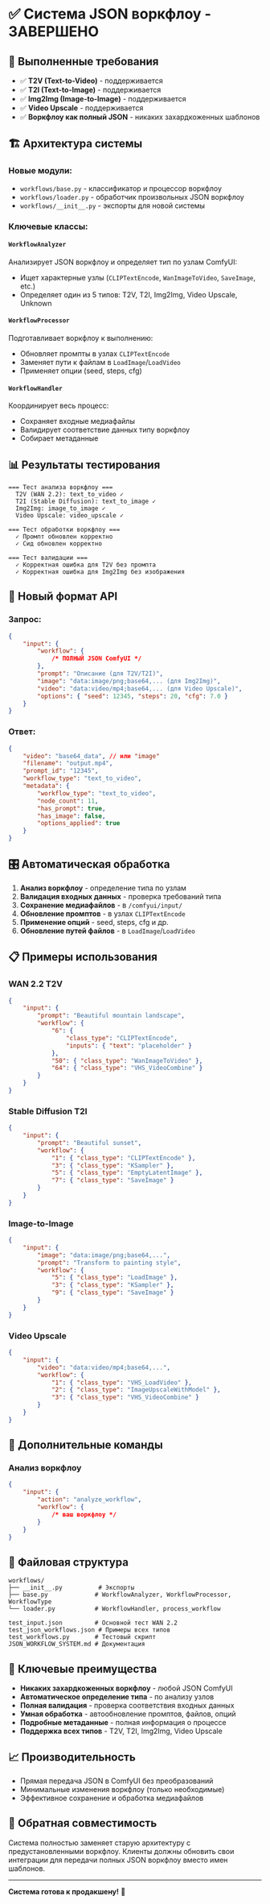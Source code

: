 # ✅ Система JSON воркфлоу - ЗАВЕРШЕНО

## 🎯 Выполненные требования

-   ✅ **T2V (Text-to-Video)** - поддерживается
-   ✅ **T2I (Text-to-Image)** - поддерживается
-   ✅ **Img2Img (Image-to-Image)** - поддерживается
-   ✅ **Video Upscale** - поддерживается
-   ✅ **Воркфлоу как полный JSON** - никаких захардкоженных шаблонов

## 🏗️ Архитектура системы

### Новые модули:

-   `workflows/base.py` - классификатор и процессор воркфлоу
-   `workflows/loader.py` - обработчик произвольных JSON воркфлоу
-   `workflows/__init__.py` - экспорты для новой системы

### Ключевые классы:

#### `WorkflowAnalyzer`

Анализирует JSON воркфлоу и определяет тип по узлам ComfyUI:

-   Ищет характерные узлы (`CLIPTextEncode`, `WanImageToVideo`, `SaveImage`, etc.)
-   Определяет один из 5 типов: T2V, T2I, Img2Img, Video Upscale, Unknown

#### `WorkflowProcessor`

Подготавливает воркфлоу к выполнению:

-   Обновляет промпты в узлах `CLIPTextEncode`
-   Заменяет пути к файлам в `LoadImage`/`LoadVideo`
-   Применяет опции (seed, steps, cfg)

#### `WorkflowHandler`

Координирует весь процесс:

-   Сохраняет входные медиафайлы
-   Валидирует соответствие данных типу воркфлоу
-   Собирает метаданные

## 📊 Результаты тестирования

```
=== Тест анализа воркфлоу ===
  T2V (WAN 2.2): text_to_video ✓
  T2I (Stable Diffusion): text_to_image ✓
  Img2Img: image_to_image ✓
  Video Upscale: video_upscale ✓

=== Тест обработки воркфлоу ===
  ✓ Промпт обновлен корректно
  ✓ Сид обновлен корректно

=== Тест валидации ===
  ✓ Корректная ошибка для T2V без промпта
  ✓ Корректная ошибка для Img2Img без изображения
```

## 📝 Новый формат API

### Запрос:

```json
{
    "input": {
        "workflow": {
            /* ПОЛНЫЙ JSON ComfyUI */
        },
        "prompt": "Описание (для T2V/T2I)",
        "image": "data:image/png;base64,... (для Img2Img)",
        "video": "data:video/mp4;base64,... (для Video Upscale)",
        "options": { "seed": 12345, "steps": 20, "cfg": 7.0 }
    }
}
```

### Ответ:

```json
{
    "video": "base64_data", // или "image"
    "filename": "output.mp4",
    "prompt_id": "12345",
    "workflow_type": "text_to_video",
    "metadata": {
        "workflow_type": "text_to_video",
        "node_count": 11,
        "has_prompt": true,
        "has_image": false,
        "options_applied": true
    }
}
```

## 🎛️ Автоматическая обработка

1. **Анализ воркфлоу** - определение типа по узлам
2. **Валидация входных данных** - проверка требований типа
3. **Сохранение медиафайлов** - в `/comfyui/input/`
4. **Обновление промптов** - в узлах `CLIPTextEncode`
5. **Применение опций** - seed, steps, cfg и др.
6. **Обновление путей файлов** - в `LoadImage`/`LoadVideo`

## 📋 Примеры использования

### WAN 2.2 T2V

```json
{
    "input": {
        "prompt": "Beautiful mountain landscape",
        "workflow": {
            "6": {
                "class_type": "CLIPTextEncode",
                "inputs": { "text": "placeholder" }
            },
            "50": { "class_type": "WanImageToVideo" },
            "64": { "class_type": "VHS_VideoCombine" }
        }
    }
}
```

### Stable Diffusion T2I

```json
{
    "input": {
        "prompt": "Beautiful sunset",
        "workflow": {
            "1": { "class_type": "CLIPTextEncode" },
            "3": { "class_type": "KSampler" },
            "5": { "class_type": "EmptyLatentImage" },
            "7": { "class_type": "SaveImage" }
        }
    }
}
```

### Image-to-Image

```json
{
    "input": {
        "image": "data:image/png;base64,...",
        "prompt": "Transform to painting style",
        "workflow": {
            "5": { "class_type": "LoadImage" },
            "3": { "class_type": "KSampler" },
            "9": { "class_type": "SaveImage" }
        }
    }
}
```

### Video Upscale

```json
{
    "input": {
        "video": "data:video/mp4;base64,...",
        "workflow": {
            "1": { "class_type": "VHS_LoadVideo" },
            "2": { "class_type": "ImageUpscaleWithModel" },
            "3": { "class_type": "VHS_VideoCombine" }
        }
    }
}
```

## 🔧 Дополнительные команды

### Анализ воркфлоу

```json
{
    "input": {
        "action": "analyze_workflow",
        "workflow": {
            /* ваш воркфлоу */
        }
    }
}
```

## 📂 Файловая структура

```
workflows/
├── __init__.py          # Экспорты
├── base.py             # WorkflowAnalyzer, WorkflowProcessor, WorkflowType
└── loader.py           # WorkflowHandler, process_workflow

test_input.json         # Основной тест WAN 2.2
test_json_workflows.json # Примеры всех типов
test_workflows.py       # Тестовый скрипт
JSON_WORKFLOW_SYSTEM.md # Документация
```

## 🚀 Ключевые преимущества

-   **Никаких захардкоженных воркфлоу** - любой JSON ComfyUI
-   **Автоматическое определение типа** - по анализу узлов
-   **Полная валидация** - проверка соответствия входных данных
-   **Умная обработка** - автообновление промптов, файлов, опций
-   **Подробные метаданные** - полная информация о процессе
-   **Поддержка всех типов** - T2V, T2I, Img2Img, Video Upscale

## 📈 Производительность

-   Прямая передача JSON в ComfyUI без преобразований
-   Минимальные изменения воркфлоу (только необходимые)
-   Эффективное сохранение и обработка медиафайлов

## 🔄 Обратная совместимость

Система полностью заменяет старую архитектуру с предустановленными воркфлоу. Клиенты должны обновить свои интеграции для передачи полных JSON воркфлоу вместо имен шаблонов.

---

**Система готова к продакшену!** 🎉
